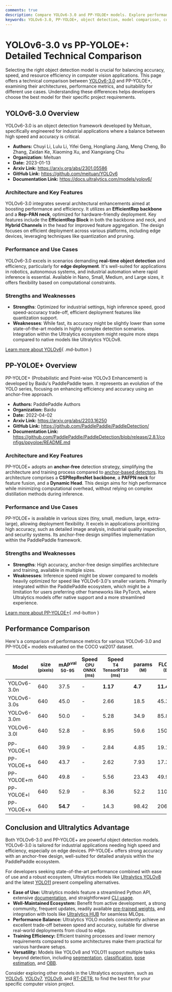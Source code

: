 ```yaml
---
comments: true
description: Compare YOLOv6-3.0 and PP-YOLOE+ models. Explore performance, architecture, and use cases to choose the best object detection model for your needs.
keywords: YOLOv6-3.0, PP-YOLOE+, object detection, model comparison, computer vision, AI models, inference speed, accuracy, architecture, benchmarking
---
```


# YOLOv6-3.0 vs PP-YOLOE+: Detailed Technical Comparison

Selecting the right object detection model is crucial for balancing accuracy, speed, and resource efficiency in computer vision applications. This page offers a technical comparison between [YOLOv6-3.0](https://docs.ultralytics.com/models/yolov6/) and PP-YOLOE+, examining their architectures, performance metrics, and suitability for different use cases. Understanding these differences helps developers choose the best model for their specific project requirements.

<script async src="https://cdn.jsdelivr.net/npm/chart.js"></script>
<script defer src="../../javascript/benchmark.js"></script>

<canvas id="modelComparisonChart" width="1024" height="400" active-models='["YOLOv6-3.0", "PP-YOLOE+"]'></canvas>

## YOLOv6-3.0 Overview

YOLOv6-3.0 is an object detection framework developed by Meituan, specifically engineered for industrial applications where a balance between high speed and accuracy is critical.

- **Authors:** Chuyi Li, Lulu Li, Yifei Geng, Hongliang Jiang, Meng Cheng, Bo Zhang, Zaidan Ke, Xiaoming Xu, and Xiangxiang Chu
- **Organization:** Meituan
- **Date:** 2023-01-13
- **Arxiv Link:** <https://arxiv.org/abs/2301.05586>
- **GitHub Link:** <https://github.com/meituan/YOLOv6>
- **Documentation Link:** <https://docs.ultralytics.com/models/yolov6/>

### Architecture and Key Features

YOLOv6-3.0 integrates several architectural enhancements aimed at boosting performance and efficiency. It utilizes an **EfficientRep backbone** and a **Rep-PAN neck**, optimized for hardware-friendly deployment. Key features include the **EfficientRep Block** in both the backbone and neck, and **Hybrid Channels** in the head for improved feature aggregation. The design focuses on efficient deployment across various platforms, including edge devices, leveraging techniques like quantization and pruning.

### Performance and Use Cases

YOLOv6-3.0 excels in scenarios demanding **real-time object detection** and efficiency, particularly for **edge deployment**. It's well-suited for applications in robotics, autonomous systems, and industrial automation where rapid inference is essential. Available in Nano, Small, Medium, and Large sizes, it offers flexibility based on computational constraints.

### Strengths and Weaknesses

- **Strengths**: Optimized for industrial settings, high inference speed, good speed-accuracy trade-off, efficient deployment features like quantization support.
- **Weaknesses**: While fast, its accuracy might be slightly lower than some state-of-the-art models in highly complex detection scenarios. Integration within the Ultralytics ecosystem might require more steps compared to native models like Ultralytics YOLOv8.

[Learn more about YOLOv6](https://docs.ultralytics.com/models/yolov6/){ .md-button }

## PP-YOLOE+ Overview

PP-YOLOE+ (Probabilistic and Point-wise YOLOv3 Enhancement) is developed by Baidu's PaddlePaddle team. It represents an evolution of the YOLO series, focusing on enhancing efficiency and accuracy using an anchor-free approach.

- **Authors:** PaddlePaddle Authors
- **Organization:** Baidu
- **Date:** 2022-04-02
- **Arxiv Link:** <https://arxiv.org/abs/2203.16250>
- **GitHub Link:** <https://github.com/PaddlePaddle/PaddleDetection/>
- **Documentation Link:** <https://github.com/PaddlePaddle/PaddleDetection/blob/release/2.8.1/configs/ppyoloe/README.md>

### Architecture and Key Features

PP-YOLOE+ adopts an **anchor-free** detection strategy, simplifying the architecture and training process compared to [anchor-based detectors](https://www.ultralytics.com/glossary/anchor-based-detectors). Its architecture comprises a **CSPRepResNet backbone**, a **PAFPN neck** for feature fusion, and a **Dynamic Head**. This design aims for high performance while minimizing computational overhead, without relying on complex distillation methods during inference.

### Performance and Use Cases

PP-YOLOE+ is available in various sizes (tiny, small, medium, large, extra-large), allowing deployment flexibility. It excels in applications prioritizing high accuracy, such as detailed image analysis, industrial quality inspection, and security systems. Its anchor-free design simplifies implementation within the PaddlePaddle framework.

### Strengths and Weaknesses

- **Strengths**: High accuracy, anchor-free design simplifies architecture and training, available in multiple sizes.
- **Weaknesses**: Inference speed might be slower compared to models heavily optimized for speed like YOLOv6-3.0's smaller variants. Primarily integrated within the PaddlePaddle ecosystem, which might be a limitation for users preferring other frameworks like PyTorch, where Ultralytics models offer native support and a more streamlined experience.

[Learn more about PP-YOLOE+](https://github.com/PaddlePaddle/PaddleDetection/blob/release/2.8.1/configs/ppyoloe/README.md){ .md-button }

## Performance Comparison

Here's a comparison of performance metrics for various YOLOv6-3.0 and PP-YOLOE+ models evaluated on the COCO val2017 dataset.

| Model       | size<br><sup>(pixels) | mAP<sup>val<br>50-95 | Speed<br><sup>CPU ONNX<br>(ms) | Speed<br><sup>T4 TensorRT10<br>(ms) | params<br><sup>(M) | FLOPs<br><sup>(B) |
| ----------- | --------------------- | -------------------- | ------------------------------ | ----------------------------------- | ------------------ | ----------------- |
| YOLOv6-3.0n | 640                   | 37.5                 | -                              | **1.17**                            | **4.7**            | **11.4**          |
| YOLOv6-3.0s | 640                   | 45.0                 | -                              | 2.66                                | 18.5               | 45.3              |
| YOLOv6-3.0m | 640                   | 50.0                 | -                              | 5.28                                | 34.9               | 85.8              |
| YOLOv6-3.0l | 640                   | 52.8                 | -                              | 8.95                                | 59.6               | 150.7             |
|             |                       |                      |                                |                                     |                    |                   |
| PP-YOLOE+t  | 640                   | 39.9                 | -                              | 2.84                                | 4.85               | 19.15             |
| PP-YOLOE+s  | 640                   | 43.7                 | -                              | 2.62                                | 7.93               | 17.36             |
| PP-YOLOE+m  | 640                   | 49.8                 | -                              | 5.56                                | 23.43              | 49.91             |
| PP-YOLOE+l  | 640                   | 52.9                 | -                              | 8.36                                | 52.2               | 110.07            |
| PP-YOLOE+x  | 640                   | **54.7**             | -                              | 14.3                                | 98.42              | 206.59            |

## Conclusion and Ultralytics Advantage

Both YOLOv6-3.0 and PP-YOLOE+ are powerful object detection models. YOLOv6-3.0 is tailored for industrial applications needing high speed and efficiency, especially on edge devices. PP-YOLOE+ offers strong accuracy with an anchor-free design, well-suited for detailed analysis within the PaddlePaddle ecosystem.

For developers seeking state-of-the-art performance combined with ease of use and a robust ecosystem, Ultralytics models like [Ultralytics YOLOv8](https://docs.ultralytics.com/models/yolov8/) and the latest [YOLO11](https://docs.ultralytics.com/models/yolo11/) present compelling alternatives.

- **Ease of Use:** Ultralytics models feature a streamlined Python API, extensive [documentation](https://docs.ultralytics.com/), and straightforward [CLI usage](https://docs.ultralytics.com/usage/cli/).
- **Well-Maintained Ecosystem:** Benefit from active development, a strong community, frequent updates, readily available [pre-trained weights](https://github.com/ultralytics/assets/releases), and integration with tools like [Ultralytics HUB](https://docs.ultralytics.com/hub/) for seamless MLOps.
- **Performance Balance:** Ultralytics YOLO models consistently achieve an excellent trade-off between speed and accuracy, suitable for diverse real-world deployments from cloud to edge.
- **Training Efficiency:** Efficient training processes and lower memory requirements compared to some architectures make them practical for various hardware setups.
- **Versatility:** Models like YOLOv8 and YOLO11 support multiple tasks beyond detection, including [segmentation](https://docs.ultralytics.com/tasks/segment/), [classification](https://docs.ultralytics.com/tasks/classify/), [pose estimation](https://docs.ultralytics.com/tasks/pose/), and [OBB](https://docs.ultralytics.com/tasks/obb/).

Consider exploring other models in the Ultralytics ecosystem, such as [YOLOv5](https://docs.ultralytics.com/models/yolov5/), [YOLOv7](https://docs.ultralytics.com/models/yolov7/), [YOLOv9](https://docs.ultralytics.com/models/yolov9/), and [RT-DETR](https://docs.ultralytics.com/models/rtdetr/), to find the best fit for your specific computer vision project.
